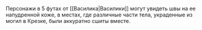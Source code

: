 Персонажи в 5 футах от [[Василика|Василики]] могут увидеть швы на ее напудренной коже, в местах, где различные части тела, украденные из могил в Крезке, были аккуратно сшиты вместе.